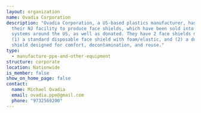 ```yaml
---
layout: organization
name: Ovadia Corporation
description: "Ovadia Corporation, a US-based plastics manufacturer, has retooled
  their NJ facility to produce face shields, which have been sold into medical
  systems around the US, as well as donated. They have 2 face shields models:
  (1) a standard disposable face shield with foam/elastic, and (2) a durable
  shield designed for comfort, decontamination, and reuse."
type:
  - manufacture-ppe-and-other-equipment
structure: corporate
location: Nationwide
is_member: false
show_on_home_page: false
contact:
  name: Michael Ovadia
  email: ovadia.ppe@gmail.com
  phone: "9732569200"
---
```

